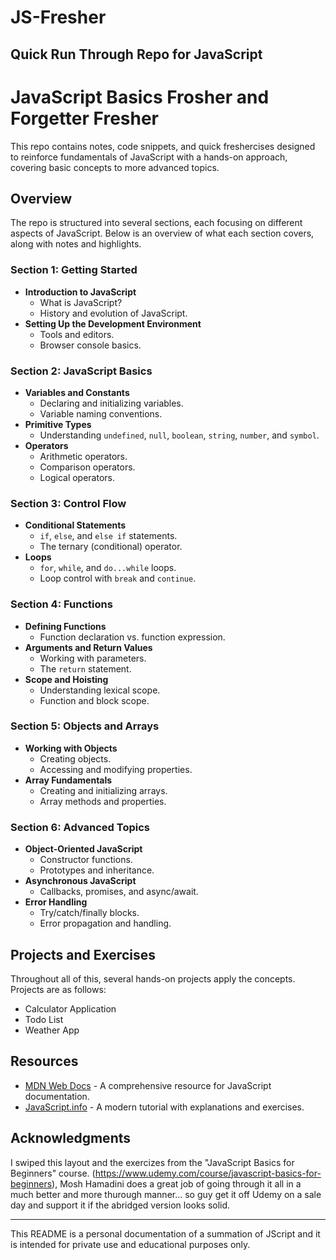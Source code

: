 # JS-Fresher


## Quick Run Through Repo for JavaScript


# JavaScript Basics Frosher and Forgetter Fresher

This repo contains notes, code snippets, and quick freshercises designed to reinforce fundamentals of JavaScript with a hands-on approach, covering basic concepts to more advanced topics.

## Overview

The repo is structured into several sections, each focusing on different aspects of JavaScript. Below is an overview of what each section covers, along with notes and highlights.

### Section 1: Getting Started

- **Introduction to JavaScript**
  - What is JavaScript?
  - History and evolution of JavaScript.
- **Setting Up the Development Environment**
  - Tools and editors.
  - Browser console basics.

### Section 2: JavaScript Basics

- **Variables and Constants**
  - Declaring and initializing variables.
  - Variable naming conventions.
- **Primitive Types**
  - Understanding `undefined`, `null`, `boolean`, `string`, `number`, and `symbol`.
- **Operators**
  - Arithmetic operators.
  - Comparison operators.
  - Logical operators.

### Section 3: Control Flow

- **Conditional Statements**
  - `if`, `else`, and `else if` statements.
  - The ternary (conditional) operator.
- **Loops**
  - `for`, `while`, and `do...while` loops.
  - Loop control with `break` and `continue`.

### Section 4: Functions

- **Defining Functions**
  - Function declaration vs. function expression.
- **Arguments and Return Values**
  - Working with parameters.
  - The `return` statement.
- **Scope and Hoisting**
  - Understanding lexical scope.
  - Function and block scope.

### Section 5: Objects and Arrays

- **Working with Objects**
  - Creating objects.
  - Accessing and modifying properties.
- **Array Fundamentals**
  - Creating and initializing arrays.
  - Array methods and properties.

### Section 6: Advanced Topics

- **Object-Oriented JavaScript**
  - Constructor functions.
  - Prototypes and inheritance.
- **Asynchronous JavaScript**
  - Callbacks, promises, and async/await.
- **Error Handling**
  - Try/catch/finally blocks.
  - Error propagation and handling.

## Projects and Exercises

Throughout all of this, several hands-on projects apply the concepts. Projects are as follows:

- Calculator Application
- Todo List
- Weather App

## Resources

- [MDN Web Docs](https://developer.mozilla.org/en-US/docs/Web/JavaScript) - A comprehensive resource for JavaScript documentation.
- [JavaScript.info](https://javascript.info/) - A modern tutorial with explanations and exercises.

## Acknowledgments

I swiped this layout and the exercizes from the "JavaScript Basics for Beginners" course. (https://www.udemy.com/course/javascript-basics-for-beginners), Mosh Hamadini does a great job of going through it all in a much better and more thurough manner... so guy get it off Udemy on a sale day and support it if the abridged version looks solid.

---

This README is a personal documentation of a summation of JScript and it is intended for private use and educational purposes only.
